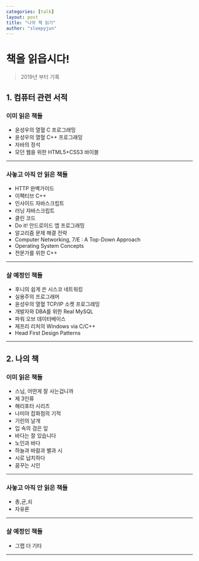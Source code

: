 ```yaml
---
categories: [talk]
layout: post
title: "나의 책 읽기"
author: "sleepyjun"
---
```

  
# 책을 읽읍시다!  
> 2019년 부터 기록

## 1. 컴퓨터 관련 서적
### 이미 읽은 책들  
- 윤성우의 열혈 C 프로그래밍
- 윤성우의 열혈 C++ 프로그래밍
- 자바의 정석
- 모던 웹을 위한 HTML5+CSS3 바이블

___
### 사놓고 아직 안 읽은 책들  
- HTTP 완벽가이드
- 이펙티브 C++
- 인사이드 자바스크립트
- 러닝 자바스크립트
- 클린 코드
- Do it! 안드로이드 앱 프로그래밍
- 알고리즘 문제 해결 전략
- Computer Networking, 7/E : A Top-Down Approach
- Operating System Concepts 
- 전문가를 위한 C++

___
### 살 예정인 책들  
- 후니의 쉽게 쓴 시스코 네트워킹
- 실용주의 프로그래머
- 윤성우의 열혈 TCP/IP 소켓 프로그래밍
- 개발자와 DBA를 위한 Real MySQL
- 파워 오브 데이터베이스
- 제프리 리처의 Windows via C/C++
- Head First Design Patterns

___

## 2. 나의 책
### 이미 읽은 책들
- 스님, 어떤게 잘 사는겁니까
- 제 3인류
- 해리포터 시리즈
- 나미야 잡화점의 기적
- 기린의 날개  
- 입 속의 검은 잎
- 바다는 잘 있습니다
- 노인과 바다
- 하늘과 바람과 별과 시
- 시로 납치하다
- 꿈꾸는 시인

___
### 사놓고 아직 안 읽은 책들
- 총,균,쇠  
- 자유론

___

### 살 예정인 책들
- 그랩 더 기타  

___